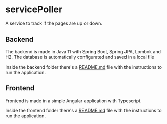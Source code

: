 # servicePoller

A service to track if the pages are up or down.

## Backend 
The backend is made in Java 11 with Spring Boot, Spring JPA, Lombok and H2. The database is automatically
configurated and saved in a local file

Inside the backend folder there's a [README.md](https://github.com/vbevilacqua/servicePoller/blob/main/backend/README.md) file with the instructions to run the application.

## Frontend 
Frontend is made in a simple Angular application with Typescript. 

Inside the frontend folder there's a [README.md](https://github.com/vbevilacqua/servicePoller/blob/main/frontend/README.md) file with the instructions to run the application.
